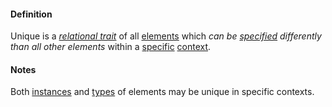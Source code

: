 #### Definition

Unique is a *[relational trait](https://github.com/gcassel/Modular-Organization-Terminology/blob/master/compound-terms/relational-trait.md)* of all [elements](https://github.com/gcassel/Modular-Organization-Terminology/blob/master/terms/element.md) which *can be [specified](https://github.com/gcassel/Modular-Organization-Terminology/blob/master/terms/specification.md) differently than all other elements* within a [specific](https://github.com/gcassel/Modular-Organization-Terminology/blob/master/terms/specific.md) [context](https://github.com/gcassel/Modular-Organization-Terminology/blob/master/terms/context.md).

#### Notes

Both [instances](https://github.com/gcassel/Modular-Organization-Terminology/blob/master/terms/instance.md) and [types](https://github.com/gcassel/Modular-Organization-Terminology/blob/master/terms/type.md) of elements may be unique in specific contexts.
